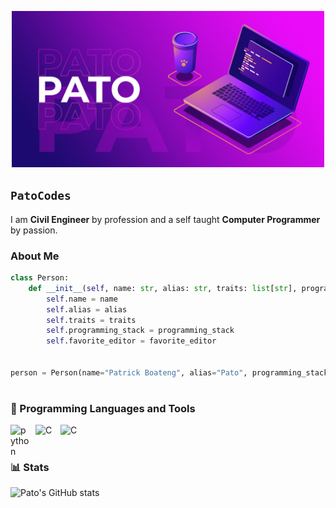 <p align="center">
<img alt="" title="" src="assets/logo-github.jpg" width="500px" height="250px">
</p>

## `PatoCodes`

I am **Civil Engineer** by profession and a self taught **Computer Programmer** by passion.

### About Me

```python
class Person:
    def __init__(self, name: str, alias: str, traits: list[str], programing_stack: list[str], favorite_editor: str):
        self.name = name
        self.alias = alias
        self.traits = traits
        self.programming_stack = programming_stack
        self.favorite_editor = favorite_editor


person = Person(name="Patrick Boateng", alias="Pato", programming_stack=["Python", "C", "Javascript"], favorite_editor="neovim")
```

#

### 🧰 Programming Languages and Tools

<img align="left" alt="python" width=30 style="padding-right:10px" src="https://cdn.jsdelivr.net/gh/devicons/devicon/icons/python/python-original.svg" />
<img align="left" alt="C" width=30 style="padding-right:10px" src="https://cdn.jsdelivr.net/gh/devicons/devicon/icons/c/c-original.svg" />
<img align="left" alt="C" width=30 style="padding-right:10px" src="https://cdn.jsdelivr.net/gh/devicons/devicon/icons/javascript/javascript-original.svg" />

<br/>

#

### 📊 Stats

![Pato's GitHub stats](https://github-readme-stats.vercel.app/api?username=Pato546&show_icons=true&theme=gruvbox)
